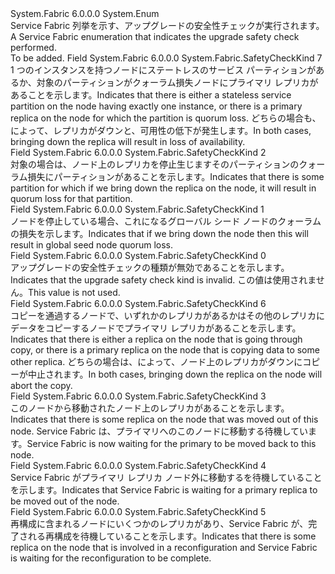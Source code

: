 <Type Name="SafetyCheckKind" FullName="System.Fabric.SafetyCheckKind">
  <TypeSignature Language="C#" Value="public enum SafetyCheckKind" />
  <TypeSignature Language="ILAsm" Value=".class public auto ansi sealed SafetyCheckKind extends System.Enum" />
  <TypeSignature Language="DocId" Value="T:System.Fabric.SafetyCheckKind" />
  <TypeSignature Language="VB.NET" Value="Public Enum SafetyCheckKind" />
  <TypeSignature Language="F#" Value="type SafetyCheckKind = " />
  <AssemblyInfo>
    <AssemblyName>System.Fabric</AssemblyName>
    <AssemblyVersion>6.0.0.0</AssemblyVersion>
  </AssemblyInfo>
  <Base>
    <BaseTypeName>System.Enum</BaseTypeName>
  </Base>
  <Docs>
    <summary>
      <para>
            <span data-ttu-id="2970e-101">Service Fabric 列挙を示す、アップグレードの安全性チェックが実行されます。</span><span class="sxs-lookup"><span data-stu-id="2970e-101">A Service Fabric enumeration that indicates the upgrade safety check performed.</span></span>
            </para>
    </summary>
    <remarks>To be added.</remarks>
  </Docs>
  <Members>
    <Member MemberName="EnsureAvailability">
      <MemberSignature Language="C#" Value="EnsureAvailability" />
      <MemberSignature Language="ILAsm" Value=".field public static literal valuetype System.Fabric.SafetyCheckKind EnsureAvailability = int32(7)" />
      <MemberSignature Language="DocId" Value="F:System.Fabric.SafetyCheckKind.EnsureAvailability" />
      <MemberSignature Language="VB.NET" Value="EnsureAvailability" />
      <MemberSignature Language="F#" Value="EnsureAvailability = 7" Usage="System.Fabric.SafetyCheckKind.EnsureAvailability" />
      <MemberType>Field</MemberType>
      <AssemblyInfo>
        <AssemblyName>System.Fabric</AssemblyName>
        <AssemblyVersion>6.0.0.0</AssemblyVersion>
      </AssemblyInfo>
      <ReturnValue>
        <ReturnType>System.Fabric.SafetyCheckKind</ReturnType>
      </ReturnValue>
      <MemberValue>7</MemberValue>
      <Docs>
        <summary>
          <para>
            <span data-ttu-id="2970e-102">1 つのインスタンスを持つノードにステートレスのサービス パーティションがあるか、対象のパーティションがクォーラム損失ノードにプライマリ レプリカがあることを示します。</span><span class="sxs-lookup"><span data-stu-id="2970e-102">Indicates that there is either a stateless service partition on the node having exactly one instance, or there is a primary replica on the node for which the partition is quorum loss.</span></span> <span data-ttu-id="2970e-103">どちらの場合も、によって、レプリカがダウンと、可用性の低下が発生します。</span><span class="sxs-lookup"><span data-stu-id="2970e-103">In both cases, bringing down the replica will result in loss of availability.</span></span>
            </para>
        </summary>
      </Docs>
    </Member>
    <Member MemberName="EnsurePartitionQuorum">
      <MemberSignature Language="C#" Value="EnsurePartitionQuorum" />
      <MemberSignature Language="ILAsm" Value=".field public static literal valuetype System.Fabric.SafetyCheckKind EnsurePartitionQuorum = int32(2)" />
      <MemberSignature Language="DocId" Value="F:System.Fabric.SafetyCheckKind.EnsurePartitionQuorum" />
      <MemberSignature Language="VB.NET" Value="EnsurePartitionQuorum" />
      <MemberSignature Language="F#" Value="EnsurePartitionQuorum = 2" Usage="System.Fabric.SafetyCheckKind.EnsurePartitionQuorum" />
      <MemberType>Field</MemberType>
      <AssemblyInfo>
        <AssemblyName>System.Fabric</AssemblyName>
        <AssemblyVersion>6.0.0.0</AssemblyVersion>
      </AssemblyInfo>
      <ReturnValue>
        <ReturnType>System.Fabric.SafetyCheckKind</ReturnType>
      </ReturnValue>
      <MemberValue>2</MemberValue>
      <Docs>
        <summary>
          <para>
            <span data-ttu-id="2970e-104">対象の場合は、ノード上のレプリカを停止生じますそのパーティションのクォーラム損失にパーティションがあることを示します。</span><span class="sxs-lookup"><span data-stu-id="2970e-104">Indicates that there is some partition for which if we bring down the replica on the node, it will result in quorum loss for that partition.</span></span>
            </para>
        </summary>
      </Docs>
    </Member>
    <Member MemberName="EnsureSeedNodeQuorum">
      <MemberSignature Language="C#" Value="EnsureSeedNodeQuorum" />
      <MemberSignature Language="ILAsm" Value=".field public static literal valuetype System.Fabric.SafetyCheckKind EnsureSeedNodeQuorum = int32(1)" />
      <MemberSignature Language="DocId" Value="F:System.Fabric.SafetyCheckKind.EnsureSeedNodeQuorum" />
      <MemberSignature Language="VB.NET" Value="EnsureSeedNodeQuorum" />
      <MemberSignature Language="F#" Value="EnsureSeedNodeQuorum = 1" Usage="System.Fabric.SafetyCheckKind.EnsureSeedNodeQuorum" />
      <MemberType>Field</MemberType>
      <AssemblyInfo>
        <AssemblyName>System.Fabric</AssemblyName>
        <AssemblyVersion>6.0.0.0</AssemblyVersion>
      </AssemblyInfo>
      <ReturnValue>
        <ReturnType>System.Fabric.SafetyCheckKind</ReturnType>
      </ReturnValue>
      <MemberValue>1</MemberValue>
      <Docs>
        <summary>
          <para>
            <span data-ttu-id="2970e-105">ノードを停止している場合、これになるグローバル シード ノードのクォーラムの損失を示します。</span><span class="sxs-lookup"><span data-stu-id="2970e-105">Indicates that if we bring down the node then this will result in global seed node quorum loss.</span></span>
            </para>
        </summary>
      </Docs>
    </Member>
    <Member MemberName="Invalid">
      <MemberSignature Language="C#" Value="Invalid" />
      <MemberSignature Language="ILAsm" Value=".field public static literal valuetype System.Fabric.SafetyCheckKind Invalid = int32(0)" />
      <MemberSignature Language="DocId" Value="F:System.Fabric.SafetyCheckKind.Invalid" />
      <MemberSignature Language="VB.NET" Value="Invalid" />
      <MemberSignature Language="F#" Value="Invalid = 0" Usage="System.Fabric.SafetyCheckKind.Invalid" />
      <MemberType>Field</MemberType>
      <AssemblyInfo>
        <AssemblyName>System.Fabric</AssemblyName>
        <AssemblyVersion>6.0.0.0</AssemblyVersion>
      </AssemblyInfo>
      <ReturnValue>
        <ReturnType>System.Fabric.SafetyCheckKind</ReturnType>
      </ReturnValue>
      <MemberValue>0</MemberValue>
      <Docs>
        <summary>
          <para>
            <span data-ttu-id="2970e-106">アップグレードの安全性チェックの種類が無効であることを示します。</span><span class="sxs-lookup"><span data-stu-id="2970e-106">Indicates that the upgrade safety check kind is invalid.</span></span> <span data-ttu-id="2970e-107">この値は使用されません。</span><span class="sxs-lookup"><span data-stu-id="2970e-107">This value is not used.</span></span>
            </para>
        </summary>
      </Docs>
    </Member>
    <Member MemberName="WaitForInBuildReplica">
      <MemberSignature Language="C#" Value="WaitForInBuildReplica" />
      <MemberSignature Language="ILAsm" Value=".field public static literal valuetype System.Fabric.SafetyCheckKind WaitForInBuildReplica = int32(6)" />
      <MemberSignature Language="DocId" Value="F:System.Fabric.SafetyCheckKind.WaitForInBuildReplica" />
      <MemberSignature Language="VB.NET" Value="WaitForInBuildReplica" />
      <MemberSignature Language="F#" Value="WaitForInBuildReplica = 6" Usage="System.Fabric.SafetyCheckKind.WaitForInBuildReplica" />
      <MemberType>Field</MemberType>
      <AssemblyInfo>
        <AssemblyName>System.Fabric</AssemblyName>
        <AssemblyVersion>6.0.0.0</AssemblyVersion>
      </AssemblyInfo>
      <ReturnValue>
        <ReturnType>System.Fabric.SafetyCheckKind</ReturnType>
      </ReturnValue>
      <MemberValue>6</MemberValue>
      <Docs>
        <summary>
          <para>
            <span data-ttu-id="2970e-108">コピーを通過するノードで、いずれかのレプリカがあるかはその他のレプリカにデータをコピーするノードでプライマリ レプリカがあることを示します。</span><span class="sxs-lookup"><span data-stu-id="2970e-108">Indicates that there is either a replica on the node that is going through copy, or there is a primary replica on the node that is copying data to some other replica.</span></span> <span data-ttu-id="2970e-109">どちらの場合は、によって、ノード上のレプリカがダウンにコピーが中止されます。</span><span class="sxs-lookup"><span data-stu-id="2970e-109">In both cases, bringing down the replica on the node will abort the copy.</span></span>
            </para>
        </summary>
      </Docs>
    </Member>
    <Member MemberName="WaitForPrimaryPlacement">
      <MemberSignature Language="C#" Value="WaitForPrimaryPlacement" />
      <MemberSignature Language="ILAsm" Value=".field public static literal valuetype System.Fabric.SafetyCheckKind WaitForPrimaryPlacement = int32(3)" />
      <MemberSignature Language="DocId" Value="F:System.Fabric.SafetyCheckKind.WaitForPrimaryPlacement" />
      <MemberSignature Language="VB.NET" Value="WaitForPrimaryPlacement" />
      <MemberSignature Language="F#" Value="WaitForPrimaryPlacement = 3" Usage="System.Fabric.SafetyCheckKind.WaitForPrimaryPlacement" />
      <MemberType>Field</MemberType>
      <AssemblyInfo>
        <AssemblyName>System.Fabric</AssemblyName>
        <AssemblyVersion>6.0.0.0</AssemblyVersion>
      </AssemblyInfo>
      <ReturnValue>
        <ReturnType>System.Fabric.SafetyCheckKind</ReturnType>
      </ReturnValue>
      <MemberValue>3</MemberValue>
      <Docs>
        <summary>
          <para>
            <span data-ttu-id="2970e-110">このノードから移動されたノード上のレプリカがあることを示します。</span><span class="sxs-lookup"><span data-stu-id="2970e-110">Indicates that there is some replica on the node that was moved out of this node.</span></span> <span data-ttu-id="2970e-111">Service Fabric は、プライマリへのこのノードに移動する待機しています。</span><span class="sxs-lookup"><span data-stu-id="2970e-111">Service Fabric is now waiting for the primary to be moved back to this node.</span></span>
            </para>
        </summary>
      </Docs>
    </Member>
    <Member MemberName="WaitForPrimarySwap">
      <MemberSignature Language="C#" Value="WaitForPrimarySwap" />
      <MemberSignature Language="ILAsm" Value=".field public static literal valuetype System.Fabric.SafetyCheckKind WaitForPrimarySwap = int32(4)" />
      <MemberSignature Language="DocId" Value="F:System.Fabric.SafetyCheckKind.WaitForPrimarySwap" />
      <MemberSignature Language="VB.NET" Value="WaitForPrimarySwap" />
      <MemberSignature Language="F#" Value="WaitForPrimarySwap = 4" Usage="System.Fabric.SafetyCheckKind.WaitForPrimarySwap" />
      <MemberType>Field</MemberType>
      <AssemblyInfo>
        <AssemblyName>System.Fabric</AssemblyName>
        <AssemblyVersion>6.0.0.0</AssemblyVersion>
      </AssemblyInfo>
      <ReturnValue>
        <ReturnType>System.Fabric.SafetyCheckKind</ReturnType>
      </ReturnValue>
      <MemberValue>4</MemberValue>
      <Docs>
        <summary>
          <para>
            <span data-ttu-id="2970e-112">Service Fabric がプライマリ レプリカ ノード外に移動するを待機していることを示します。</span><span class="sxs-lookup"><span data-stu-id="2970e-112">Indicates that Service Fabric is waiting for a primary replica to be moved out of the node.</span></span>
            </para>
        </summary>
      </Docs>
    </Member>
    <Member MemberName="WaitForReconfiguration">
      <MemberSignature Language="C#" Value="WaitForReconfiguration" />
      <MemberSignature Language="ILAsm" Value=".field public static literal valuetype System.Fabric.SafetyCheckKind WaitForReconfiguration = int32(5)" />
      <MemberSignature Language="DocId" Value="F:System.Fabric.SafetyCheckKind.WaitForReconfiguration" />
      <MemberSignature Language="VB.NET" Value="WaitForReconfiguration" />
      <MemberSignature Language="F#" Value="WaitForReconfiguration = 5" Usage="System.Fabric.SafetyCheckKind.WaitForReconfiguration" />
      <MemberType>Field</MemberType>
      <AssemblyInfo>
        <AssemblyName>System.Fabric</AssemblyName>
        <AssemblyVersion>6.0.0.0</AssemblyVersion>
      </AssemblyInfo>
      <ReturnValue>
        <ReturnType>System.Fabric.SafetyCheckKind</ReturnType>
      </ReturnValue>
      <MemberValue>5</MemberValue>
      <Docs>
        <summary>
          <para>
            <span data-ttu-id="2970e-113">再構成に含まれるノードにいくつかのレプリカがあり、Service Fabric が、完了される再構成を待機していることを示します。</span><span class="sxs-lookup"><span data-stu-id="2970e-113">Indicates that there is some replica on the node that is involved in a reconfiguration and Service Fabric is waiting for the reconfiguration to be complete.</span></span>
            </para>
        </summary>
      </Docs>
    </Member>
  </Members>
</Type>
